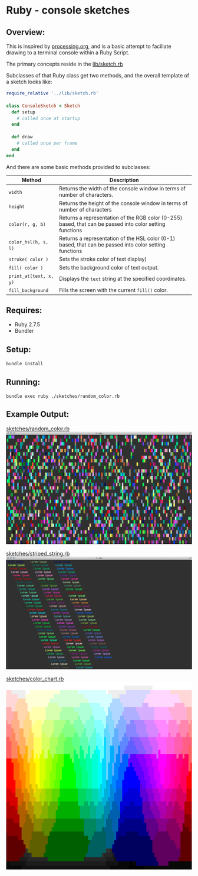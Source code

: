 # Ruby - console sketches

## Overview:
This is inspired by [processing.org](https://processing.org), and is a basic attempt to faciliate drawing to a terminal console within a Ruby Script.

The primary concepts reside in the [lib/sketch.rb](lib/sketch.rb)

Subclasses of that Ruby class get two methods, and the overall template of a sketch looks like:

```ruby
require_relative '../lib/sketch.rb'

class ConsoleSketch < Sketch
  def setup
    # called once at startup
  end

  def draw
  	# called once per frame  
  end
end
```

And there are some basic methods provided to subclasses:


| Method | Description |
|--------|-------------|
| `width`  | Returns the width of the console window in terms of number of characters.           |
| `height` | Returns the height of the console window in terms of number of characters           |
| `color(r, g, b)` | Returns a representation of the RGB color (0-255) based, that can be passed into color setting functions |
| `color_hsl(h, s, l)` | Returns a representation of the HSL color (0-1) based, that can be passed into color setting functions |
| `stroke( color )` | Sets the stroke color of text display) |
| `fill( color )` | Sets the background color of text output. |
| `print_at(text, x, y)` | Displays the `text` string at the specified coordinates. |
| `fill_background` | Fills the screen with the current `fill()` color. |



## Requires:

* Ruby 2.7.5 
* Bundler


## Setup:

```
bundle install
```

## Running:

```
bundle exec ruby ./sketches/random_color.rb
```

## Example Output:

[sketches/random_color.rb](sketches/random_color.rb)
![random-colors](sketches/random_color.png)

[sketches/striped_string.rb](sketches/striped_string.rb)
![striped_string](sketches/striped_string.png)

[sketches/color_chart.rb](sketches/color_chart.rb)
![color_chart](sketches/color_chart.png)
